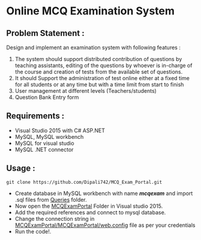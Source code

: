 # Online MCQ Examination System
## Problem Statement :
Design and implement an examination system with following features :
1. The system should support distributed contribution of questions by teaching assistants, editing of the
questions by whoever is in-charge of the course and creation of tests from the available set
of questions.
2. It should Support the administration of test online either at a fixed time for all students or at any
time but with a time limit from start to finish 
3. User management at different levels (Teachers/students)
4. Question Bank Entry form

## Requirements :
- Visual Studio 2015 with C# ASP.NET 
- MySQL, MySQL workbench
- MySQL for visual studio
- MySQL .NET connector

## Usage :
``` git clone https://github.com/Dipali742/MCQ_Exam_Portal.git ```
- Create database in MySQL workbench with name **_mcqexam_** 
  and import .sql files from [Queries](https://github.com/Dipali742/MCQ_Exam_Portal/tree/main/Queries) folder.
- Now open the [MCQExamPortal](https://github.com/Dipali742/MCQ_Exam_Portal/tree/main/MCQExamPortal) Folder in Visual studio 2015.
- Add the required references and connect to mysql database.
- Change the connection string in [MCQExamPortal/MCQExamPortal/web.config](https://github.com/Dipali742/MCQ_Exam_Portal/blob/main/MCQExamPortal/MCQExamPortal/Web.config) file as per your credentials
- Run the code!.
